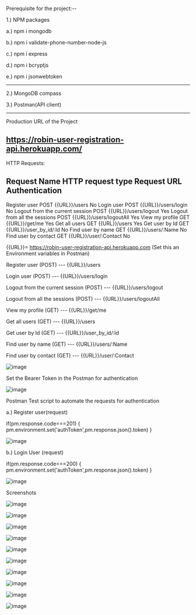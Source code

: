 Prerequisite for the project:--

1.) NPM packages

a.) npm i mongodb

b.) npm i validate-phone-number-node-js

c.) npm i express

d.) npm i bcryptjs

e.) npm i jsonwebtoken

------------------------------------------------------------------------------------
2.) MongoDB compass

3.) Postman(API client)

-----------------------------------------------------------------------------------
Production URL of the Project

https://robin-user-registration-api.herokuapp.com/
------------------------------------------------------------------------------------

HTTP Requests:

Request Name 			HTTP request type	      	  Request URL			Authentication
-----------------------------------------------------------------------------------------------------------------------
Register user	        	 POST	              		{{URL}}/users				No
Login user	        	 POST		      		{{URL}}/users/login			No
Logout from the current session  POST		      		{{URL}}/users/logout			Yes
Logout from all the sessions	 POST		      		{{URL}}/users/logoutAll			Yes
View my profile			 GET		      		{{URL}}/get/me				Yes
Get all users			 GET		      		{{URL}}/users				Yes
Get user by Id			 GET		      		{{URL}}/user_by_id/:Id			No
Find user by name		 GET		      		{{URL}}/users/:Name			No
Find user by contact		 GET		      		{{URL}}/user/:Contact			No

{{URL}}= https://robin-user-registration-api.herokuapp.com  (Set this an Environment variables in Postman)


Register user 				(POST) --- {{URL}}/users

Login user    				(POST) --- {{URL}}/users/login

Logout from the current session  	(POST) --- {{URL}}/users/logout

Logout from all the sessions		(POST) --- {{URL}}/users/logoutAll

View my profile				(GET)  --- {{URL}}/get/me

Get all users				(GET)  --- {{URL}}/users

Get user by Id				(GET)  --- {{URL}}/user_by_id/:Id

Find user by name			(GET)  --- {{URL}}/users/:Name

Find user by contact			(GET)  --- {{URL}}/user/:Contact

![image](https://user-images.githubusercontent.com/36421233/131257749-893d52fe-065d-43b0-86ad-1f6736281fe5.png)


Set the Bearer Token in the Postman for authentication

![image](https://user-images.githubusercontent.com/36421233/131258289-e960d00f-d446-4ce9-9746-f24f1c62ac37.png)


Postman Test script to automate the requests for authentication

a.) Register user(request)

if(pm.response.code===201)
{
pm.environment.set('authToken',pm.response.json().token)
}

![image](https://user-images.githubusercontent.com/36421233/131258361-25303e99-7bc4-4337-8333-0bae09288ee8.png)


b.) Login User (request)

if(pm.response.code===200)
{
pm.environment.set('authToken',pm.response.json().token)
}

![image](https://user-images.githubusercontent.com/36421233/131258392-758843a5-ca68-4ee3-b067-f2db5b3c1520.png)



Screenshots

![image](https://user-images.githubusercontent.com/36421233/131258537-b01c5e9e-1243-44eb-a145-278fa4cbad3d.png)

![image](https://user-images.githubusercontent.com/36421233/131258550-84ddcf94-3ced-4839-b773-d605568e5d1b.png)

![image](https://user-images.githubusercontent.com/36421233/131259710-99c2a3fa-c973-45ed-bae0-fd8ab5789560.png)

![image](https://user-images.githubusercontent.com/36421233/131259744-7571e712-e440-4487-b27c-05ed372f5aeb.png)

![image](https://user-images.githubusercontent.com/36421233/131259802-4edceda3-a8f1-4e1d-a13e-35b2795ff67d.png)

![image](https://user-images.githubusercontent.com/36421233/131259823-5c5923bf-c7b6-44af-88dc-c522bb124226.png)

![image](https://user-images.githubusercontent.com/36421233/131259842-a7eb2d29-3752-441e-a473-0ba4e8819e8d.png)

![image](https://user-images.githubusercontent.com/36421233/131259859-d868bd52-a7a6-4d8a-8364-0369672e083a.png)

![image](https://user-images.githubusercontent.com/36421233/131259871-bb122d1d-55ea-4ec2-aff3-20072bf7d8c3.png)

![image](https://user-images.githubusercontent.com/36421233/131259887-ba7e3074-9a3f-453e-ae74-ae2258cbc997.png)


		
		
		
		
		
		
	

